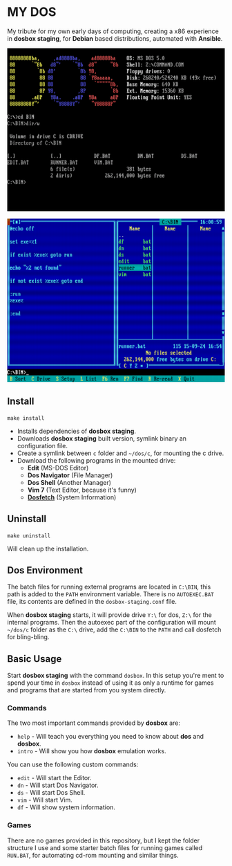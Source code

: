 # MY DOS

My tribute for my own early days of computing, creating a x86 experience in **dosbox staging**, for **Debian** based distributions, automated with **Ansible**.

![Dos screen](assets/df-rs.png)

![Dos Navigator](assets/dn-rs.png)

## Install

```
make install
```

- Installs dependencies of **dosbox staging**.
- Downloads **dosbox staging** built version, symlink binary an configuration file.
- Create a symlink between `c` folder and `~/dos/c`, for mounting the c drive.
- Download the following programs in the mounted drive:
  - **Edit** (MS-DOS Editor)
  - **Dos Navigator** (File Manager)
  - **Dos Shell** (Another Manager)
  - **Vim 7** (Text Editor, because it's funny)
  - **[Dosfetch](https://github.com/leahneukirchen/dosfetch)** (System Information)

## Uninstall

```
make uninstall
```

Will clean up the installation.

## Dos Environment

The batch files for running external programs are located in `C:\BIN`, this path is added to the `PATH` environment variable. There is no `AUTOEXEC.BAT` file, its contents are defined in the `dosbox-staging.conf` file.

When **dosbox staging** starts, it will provide drive `Y:\` for dos, `Z:\` for the internal programs. Then the autoexec part of the configuration will mount `~/dos/c` folder as the `C:\` drive, add the `C:\BIN` to the `PATH` and call dosfetch for bling-bling.

## Basic Usage

Start **dosbox staging** with the command `dosbox`. In this setup you're ment to spend your time in `dosbox` instead of using it as only a runtime for games and programs that are started from you system directly.

### Commands

The two most important commands provided by **dosbox** are:

- `help` - Will teach you everything you need to know about **dos** and **dosbox**.
- `intro` - Will show you how **dosbox** emulation works.

You can use the following custom commands:

- `edit` - Will start the Editor.
- `dn` - Will start Dos Navigator.
- `ds` - Will start Dos Shell.
- `vim` - Will start Vim.
- `df` - Will show system information.

### Games

There are no games provided in this repository, but I kept the folder structure I use and some starter batch files for running games called `RUN.BAT`, for automating cd-rom mounting and similar things.
